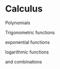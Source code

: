 # Calculus

Polynomials

Trigonometric functions

exponential functions

logarithmic functions

and combinations

